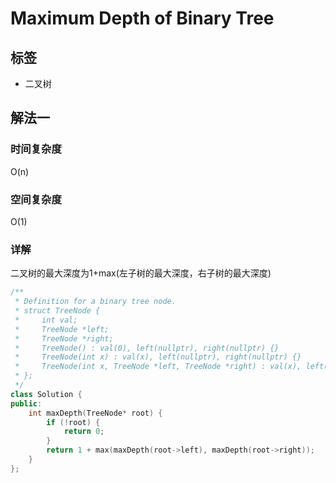 # Maximum Depth of Binary Tree

## 标签
* 二叉树

## 解法一

### 时间复杂度
O(n)

### 空间复杂度
O(1)

### 详解
二叉树的最大深度为1+max(左子树的最大深度，右子树的最大深度)

```c++
/**
 * Definition for a binary tree node.
 * struct TreeNode {
 *     int val;
 *     TreeNode *left;
 *     TreeNode *right;
 *     TreeNode() : val(0), left(nullptr), right(nullptr) {}
 *     TreeNode(int x) : val(x), left(nullptr), right(nullptr) {}
 *     TreeNode(int x, TreeNode *left, TreeNode *right) : val(x), left(left), right(right) {}
 * };
 */
class Solution {
public:
    int maxDepth(TreeNode* root) {
        if (!root) {
            return 0;
        }
        return 1 + max(maxDepth(root->left), maxDepth(root->right));
    }
};
```

